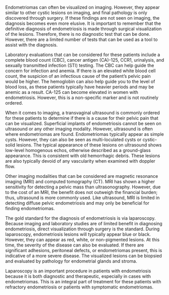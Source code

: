 Endometriomas can often be visualized on imaging. However, they appear similar to other cystic lesions on imaging, and final pathology is only discovered through surgery. If these findings are not seen on imaging, the diagnosis becomes even more elusive. It is important to remember that the definitive diagnosis of endometriosis is made through surgical visualization of the lesions. Therefore, there is no diagnostic test that can be done. However, there are a limited number of tests that can be used as a tool to assist with the diagnosis.

Laboratory evaluations that can be considered for these patients include a complete blood count (CBC), cancer antigen (CA)-125, CCR1, urinalysis, and sexually transmitted infection (STI) testing. The CBC can help guide the concern for infection and anemia. If there is an elevated white blood cell count, the suspicion of an infectious cause of the patient’s pelvic pain would be higher. The hemoglobin can also help guide you to the level of blood loss, as these patients typically have heavier periods and may be anemic as a result. CA-125 can become elevated in women with endometriosis. However, this is a non-specific marker and is not routinely ordered.

When it comes to imaging, a transvaginal ultrasound is commonly ordered for these patients to determine if there is a cause for their pelvic pain that can be visualized. Superficial implants of endometriosis cannot be seen on ultrasound or any other imaging modality. However, ultrasound is often where endometriomas are found. Endometriomas typically appear as simple cysts. However, they can also be seen as multi-loculated cysts or cystic-solid lesions. The typical appearance of these lesions on ultrasound shows low-level homogenous echos, otherwise described as a ground-glass appearance. This is consistent with old hemorrhagic debris. These lesions are also typically devoid of any vascularity when examined with doppler flow.

Other imaging modalities that can be considered are magnetic resonance imaging (MRI) and computed tomography (CT). MRI has shown a higher sensitivity for detecting a pelvic mass than ultrasonography. However, due to the cost of an MRI, the benefit does not outweigh the financial burden; thus, ultrasound is more commonly used. Like ultrasound, MRI is limited in detecting diffuse pelvic endometriosis and may only be beneficial for finding endometriomas.

The gold standard for the diagnosis of endometriosis is via laparoscopy. Because imaging and laboratory studies are of limited benefit in diagnosing endometriosis, direct visualization through surgery is the standard. During laparoscopy, endometriosis lesions will typically appear blue or black. However, they can appear as red, white, or non-pigmented lesions. At this time, the severity of the disease can also be evaluated. If there are significant adhesions, peritoneal defects, or endometriomas present, this is indicative of a more severe disease. The visualized lesions can be biopsied and evaluated by pathology for endometrial glands and stroma.

Laparoscopy is an important procedure in patients with endometriosis because it is both diagnostic and therapeutic, especially in cases with endometriomas. This is an integral part of treatment for these patients with refractory endometriosis or patients with symptomatic endometriomas.